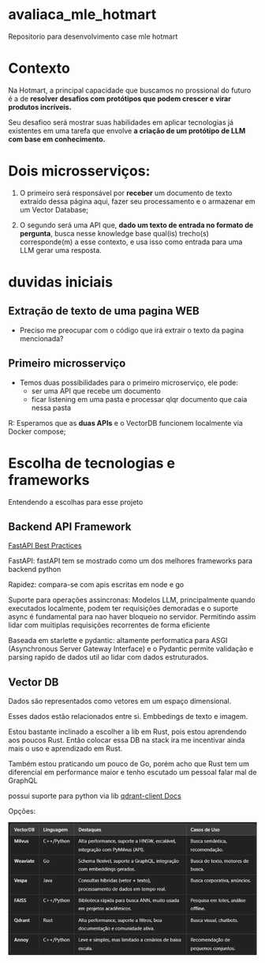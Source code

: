 # avaliaca_mle_hotmart
Repositorio para desenvolvimento case mle hotmart

# Contexto

Na Hotmart, a principal capacidade que buscamos no prossional do futuro é a de **resolver desafios com protótipos que podem crescer e virar produtos incríveis.**

Seu desafioo será mostrar suas habilidades em aplicar tecnologias já existentes em uma tarefa que envolve **a criação de um protótipo de LLM com base em conhecimento.**

# Dois microsserviços:

1. O primeiro será responsável por **receber** um documento de texto extraído dessa página aqui, fazer seu processamento e o armazenar em um Vector Database;

2. O segundo será uma API que, **dado um texto de entrada no formato de pergunta**, busca nesse knowledge base qual(is) trecho(s) corresponde(m) a esse contexto, e usa isso como entrada para uma LLM gerar uma resposta.


# duvidas iniciais

## Extração de texto de uma pagina WEB

* Preciso me preocupar com o código que irá extrair o texto da pagina mencionada?

## Primeiro microsserviço

* Temos duas possibilidades para o primeiro microserviço, ele pode:
    * ser uma API que recebe um documento
    * ficar listening em uma pasta e processar qlqr documento que caia nessa pasta

R: Esperamos que as **duas APIs** e o VectorDB funcionem localmente via Docker compose;

# Escolha de tecnologias e frameworks

Entendendo a escolhas para esse projeto

## Backend API Framework

[FastAPI Best Practices](https://github.com/zhanymkanov/fastapi-best-practices)

FastAPI: fastAPI tem se mostrado como um dos melhores frameworks para backend python

Rapidez: compara-se com apis escritas em node e go

Suporte para operações assincronas: Modelos LLM, principalmente quando executados localmente, podem ter requisições demoradas e o suporte async é fundamental para nao haver bloqueio no servidor. Permitindo assim lidar com muitiplas requisições recorrentes de forma eficiente

Baseada em starlette e pydantic: altamente performatica para ASGI (Asynchronous Server Gateway Interface) e o Pydantic permite validação e parsing rapido de dados util ao lidar com dados estruturados.

## Vector DB

Dados são representados como vetores em um espaço dimensional.

Esses dados estão relacionados entre si. Embbedings de texto e imagem.

Estou bastante inclinado a escolher a lib em Rust, pois estou aprendendo aos poucos Rust. Então colocar essa DB na stack ira me incentivar ainda mais o uso e aprendizado em Rust.

Também estou praticando um pouco de Go, porém acho que Rust tem um diferencial em performance maior e tenho escutado um pessoal falar mal de GraphQL

possui suporte para python via lib [qdrant-client Docs](https://python-client.qdrant.tech/)


Opções:

![alt text](image.png)


